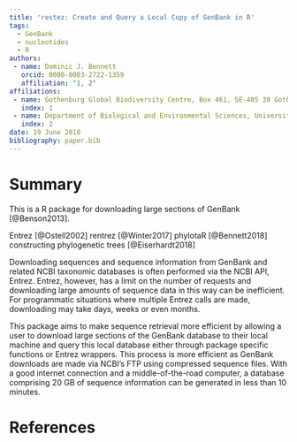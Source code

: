 ```yaml
---
title: 'restez: Create and Query a Local Copy of GenBank in R'
tags:
  - GenBank
  - nucleotides
  - R
authors:
 - name: Dominic J. Bennett
   orcid: 0000-0003-2722-1359
   affiliation: "1, 2"
affiliations:
 - name: Gothenburg Global Biodiversity Centre, Box 461, SE-405 30 Gothenburg, Sweden
   index: 1
 - name: Department of Biological and Environmental Sciences, University of Gothenburg, Box 461, SE-405 30 Gothenburg, Sweden
   index: 2
date: 19 June 2018
bibliography: paper.bib
---
```


# Summary

This is a R package for downloading large sections of GenBank [@Benson2013].

Entrez [@Ostell2002]
rentrez [@Winter2017]
phylotaR [@Bennett2018]
constructing phylogenetic trees [@Eiserhardt2018]

Downloading sequences and sequence information from GenBank and related NCBI taxonomic databases is often performed via the NCBI API, Entrez. Entrez, however, has a limit on the number of requests and downloading large amounts of sequence data in this way can be inefficient. For programmatic situations where multiple Entrez calls are made, downloading may take days, weeks or even months.

This package aims to make sequence retrieval more efficient by allowing a user to download large sections of the GenBank database to their local machine and query this local database either through package specific functions or Entrez wrappers. This process is more efficient as GenBank downloads are made via NCBI’s FTP using compressed sequence files. With a good internet connection and a middle-of-the-road computer, a database comprising 20 GB of sequence information can be generated in less than 10 minutes.

# References
